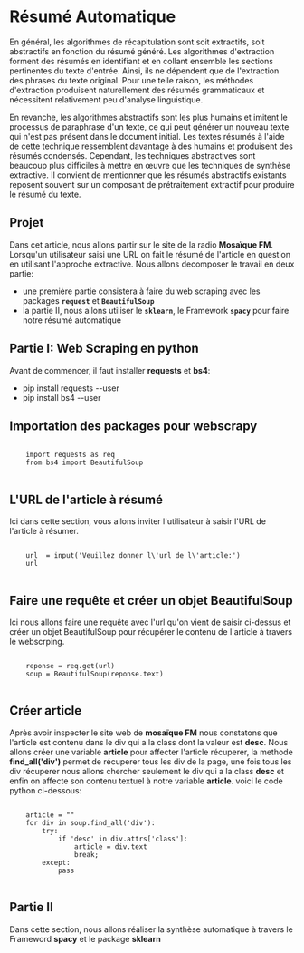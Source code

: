 # Résumé Automatique
En général, les algorithmes de récapitulation sont soit extractifs, soit abstractifs en fonction du résumé généré. Les algorithmes d'extraction forment des résumés en identifiant et en collant ensemble les sections pertinentes du texte d'entrée. Ainsi, ils ne dépendent que de l'extraction des phrases du texte original. Pour une telle raison, les méthodes d'extraction produisent naturellement des résumés grammaticaux et nécessitent relativement peu d'analyse linguistique.

En revanche, les algorithmes abstractifs sont les plus humains et imitent le processus de paraphrase d'un texte, ce qui peut générer un nouveau texte qui n'est pas présent dans le document initial. Les textes résumés à l'aide de cette technique ressemblent davantage à des humains et produisent des résumés condensés. Cependant, les techniques abstractives sont beaucoup plus difficiles à mettre en œuvre que les techniques de synthèse extractive. Il convient de mentionner que les résumés abstractifs existants reposent souvent sur un composant de prétraitement extractif pour produire le résumé du texte.

## Projet
Dans cet article, nous allons partir sur le site de la radio **Mosaïque FM**. Lorsqu'un utilisateur saisi une URL on fait le résumé de l'article en question en utilisant l'approche extractive.
Nous allons decomposer le travail en deux partie:
* une première partie consistera à faire du web scraping avec les packages <code>**request**</code> et <code>**BeautifulSoup**</code>
* la partie II, nous allons utiliser le <code>**sklearn**</code>, le Framework <code>**spacy**</code> pour faire notre résumé automatique
  
## Partie I: Web Scraping en python
Avant de commencer, il faut installer **requests** et **bs4**:
* pip install requests --user
* pip install bs4 --user

## Importation des packages pour webscrapy
<pre>
<code>
    import requests as req
    from bs4 import BeautifulSoup
</code>
</pre>
## L'URL de l'article à résumé
Ici dans cette section, vous allons inviter l'utilisateur à saisir l'URL de l'article à résumer.
<pre>
<code>
    url  = input('Veuillez donner l\'url de l\'article:')
    url
</code>
</pre>

## Faire une requête et créer un objet BeautifulSoup
Ici nous allons faire une requête avec l'url qu'on vient de saisir ci-dessus et créer un objet BeautifulSoup pour récupérer le contenu de l'article à travers le webscrping.
<pre>
<code>
    reponse = req.get(url)
    soup = BeautifulSoup(reponse.text)
</code>
</pre>

## Créer article
Après avoir inspecter le site web de **mosaïque FM** nous constatons que l'article est contenu dans le div qui a la class dont la valeur est **desc**. Nous allons créer une variable **article** pour affecter l'article récuperer,
la methode **find_all('div')** permet de récuperer tous les div de la page, une fois tous les div récuperer nous allons chercher seulement le div qui a la class **desc** et enfin on affecte son contenu textuel à notre variable **article**. voici le code python ci-dessous:

<pre>
<code>
    article = ""
    for div in soup.find_all('div'):
        try:
            if 'desc' in div.attrs['class']:
                article = div.text
                break;
        except:
            pass
</code>
</pre>

## Partie II
Dans cette section, nous allons réaliser la synthèse automatique à travers le Frameword **spacy** et le package **sklearn**